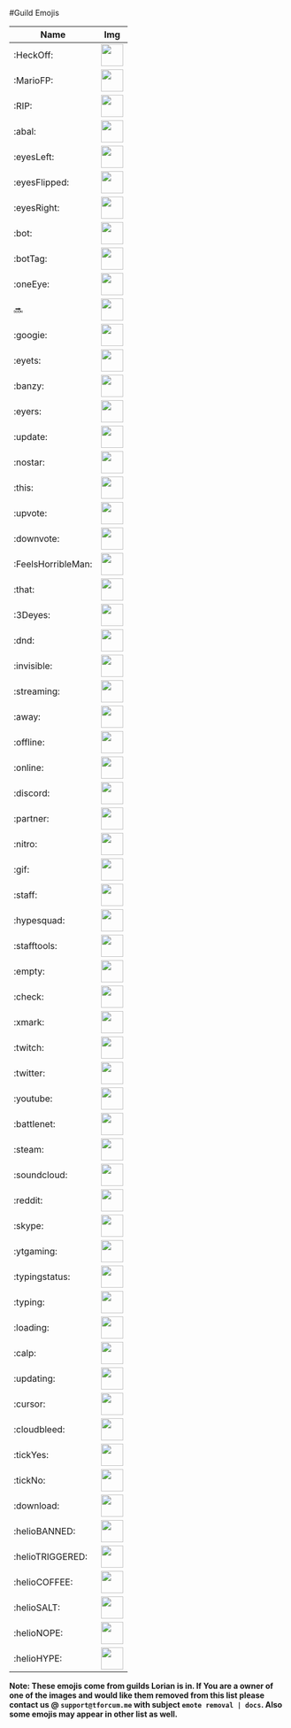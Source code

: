 #Guild Emojis

| Name | Img |
| ---- | --- |
| :HeckOff: | <img src="https://cdn.discordapp.com/emojis/230064150712156161.png?v=1" width="40px" height="40px"> |
| :MarioFP: | <img src="https://cdn.discordapp.com/emojis/230102243951509504.png?v=1" width="40px" height="40px"> |
| :RIP: | <img src="https://cdn.discordapp.com/emojis/230102265808027648.png?v=1" width="40px" height="40px"> |
| :abal: | <img src="https://cdn.discordapp.com/emojis/230102369998864384.png?v=1" width="40px" height="40px"> |
| :eyesLeft: | <img src="https://cdn.discordapp.com/emojis/230104082218483712.png?v=1" width="40px" height="40px"> |
| :eyesFlipped: | <img src="https://cdn.discordapp.com/emojis/230104082424004608.png?v=1" width="40px" height="40px"> |
| :eyesRight: | <img src="https://cdn.discordapp.com/emojis/230104083204276224.png?v=1" width="40px" height="40px"> |
| :bot: | <img src="https://cdn.discordapp.com/emojis/230104938858938368.png?v=1" width="40px" height="40px"> |
| :botTag: | <img src="https://cdn.discordapp.com/emojis/333752092919463937.png?v=1" width="40px" height="40px"> |
| :oneEye: | <img src="https://cdn.discordapp.com/emojis/230106059438686209.png?v=1" width="40px" height="40px"> |
| :soon: | <img src="https://cdn.discordapp.com/emojis/389615537090592769.png?v=1" width="40px" height="40px"> |
| :googie: | <img src="https://cdn.discordapp.com/emojis/238651137480196096.png?v=1" width="40px" height="40px"> |
| :eyets: | <img src="https://cdn.discordapp.com/emojis/250835126446063617.png?v=1" width="40px" height="40px"> |
| :banzy: | <img src="https://cdn.discordapp.com/emojis/253201291440816129.png?v=1" width="40px" height="40px"> |
| :eyers: | <img src="https://cdn.discordapp.com/emojis/257654299058765824.png?v=1" width="40px" height="40px"> |
| :update: | <img src="https://cdn.discordapp.com/emojis/264184209617321984.png?v=1" width="40px" height="40px"> |
| :nostar: | <img src="https://cdn.discordapp.com/emojis/267793455311224843.png?v=1" width="40px" height="40px"> |
| :this: | <img src="https://cdn.discordapp.com/emojis/389618743694721025.png?v=1" width="40px" height="40px"> |
| :upvote: | <img src="https://cdn.discordapp.com/emojis/274492025678856192.png?v=1" width="40px" height="40px"> |
| :downvote: | <img src="https://cdn.discordapp.com/emojis/274492025720537088.png?v=1" width="40px" height="40px"> |
| :FeelsHorribleMan: | <img src="https://cdn.discordapp.com/emojis/274500084996112384.png?v=1" width="40px" height="40px"> |
| :that: | <img src="https://cdn.discordapp.com/emojis/278595992033558529.png?v=1" width="40px" height="40px"> |
| :3Deyes: | <img src="https://cdn.discordapp.com/emojis/298003170372878346.png?v=1" width="40px" height="40px"> |
| :dnd: | <img src="https://cdn.discordapp.com/emojis/333751727281143809.png?v=1" width="40px" height="40px"> |
| :invisible: | <img src="https://cdn.discordapp.com/emojis/333751783291617282.png?v=1" width="40px" height="40px"> |
| :streaming: | <img src="https://cdn.discordapp.com/emojis/333751748214915074.png?v=1" width="40px" height="40px"> |
| :away: | <img src="https://cdn.discordapp.com/emojis/333751710730158081.png?v=1" width="40px" height="40px"> |
| :offline: | <img src="https://cdn.discordapp.com/emojis/333751764333363210.png?v=1" width="40px" height="40px"> |
| :online: | <img src="https://cdn.discordapp.com/emojis/333751693944684544.png?v=1" width="40px" height="40px"> |
| :discord: | <img src="https://cdn.discordapp.com/emojis/314003252830011395.png?v=1" width="40px" height="40px"> |
| :partner: | <img src="https://cdn.discordapp.com/emojis/314068430556758017.png?v=1" width="40px" height="40px"> |
| :nitro: | <img src="https://cdn.discordapp.com/emojis/314068430611415041.png?v=1" width="40px" height="40px"> |
| :gif: | <img src="https://cdn.discordapp.com/emojis/314068430624129039.png?v=1" width="40px" height="40px"> |
| :staff: | <img src="https://cdn.discordapp.com/emojis/314068430787706880.png?v=1" width="40px" height="40px"> |
| :hypesquad: | <img src="https://cdn.discordapp.com/emojis/314068430854684672.png?v=1" width="40px" height="40px"> |
| :stafftools: | <img src="https://cdn.discordapp.com/emojis/314348604095594498.png?v=1" width="40px" height="40px"> |
| :empty: | <img src="https://cdn.discordapp.com/emojis/333751637556592642.png?v=1" width="40px" height="40px"> |
| :check: | <img src="https://cdn.discordapp.com/emojis/350861515999674388.png?v=1" width="40px" height="40px"> |
| :xmark: | <img src="https://cdn.discordapp.com/emojis/350861606567280641.png?v=1" width="40px" height="40px"> |
| :twitch: | <img src="https://cdn.discordapp.com/emojis/314349922755411970.png?v=1" width="40px" height="40px"> |
| :twitter: | <img src="https://cdn.discordapp.com/emojis/314349922877046786.png?v=1" width="40px" height="40px"> |
| :youtube: | <img src="https://cdn.discordapp.com/emojis/314349922885566475.png?v=1" width="40px" height="40px"> |
| :battlenet: | <img src="https://cdn.discordapp.com/emojis/314349923006939136.png?v=1" width="40px" height="40px"> |
| :steam: | <img src="https://cdn.discordapp.com/emojis/314349923044687872.png?v=1" width="40px" height="40px"> |
| :soundcloud: | <img src="https://cdn.discordapp.com/emojis/314349923090825216.png?v=1" width="40px" height="40px"> |
| :reddit: | <img src="https://cdn.discordapp.com/emojis/314349923103670272.png?v=1" width="40px" height="40px"> |
| :skype: | <img src="https://cdn.discordapp.com/emojis/314349923107602432.png?v=1" width="40px" height="40px"> |
| :ytgaming: | <img src="https://cdn.discordapp.com/emojis/314349923132899338.png?v=1" width="40px" height="40px"> |
| :typingstatus: | <img src="https://cdn.discordapp.com/emojis/393836741272010752.gif?v=1" width="40px" height="40px"> |
| :typing: | <img src="https://cdn.discordapp.com/emojis/393848431413559296.gif?v=1" width="40px" height="40px"> |
| :loading: | <img src="https://cdn.discordapp.com/emojis/393852367751086090.gif?v=1" width="40px" height="40px"> |
| :calp: | <img src="https://cdn.discordapp.com/emojis/400152361647079424.png?v=1" width="40px" height="40px"> |
| :updating: | <img src="https://cdn.discordapp.com/emojis/403035325242540032.gif?v=1" width="40px" height="40px"> |
| :cursor: | <img src="https://cdn.discordapp.com/emojis/404001393360502805.gif?v=1" width="40px" height="40px"> |
| :cloudbleed: | <img src="" width="40px" height="40px">  |
| :tickYes: | <img src="" width="40px" height="40px">  |
| :tickNo: | <img src="" width="40px" height="40px">  |
| :download: | <img src="" width="40px" height="40px">  |
| :helioBANNED: | <img src="https://cdn.discordapp.com/emojis/407985614789541888.png?v=1" width="40px" height="40px">  |
| :helioTRIGGERED: | <img src="https://cdn.discordapp.com/emojis/407985615313960960.png?v=1" width="40px" height="40px">  |
| :helioCOFFEE: | <img src="https://cdn.discordapp.com/emojis/407991503227584514.png?v=1" width="40px" height="40px">  |
| :helioSALT: | <img src="https://cdn.discordapp.com/emojis/407991949728153603.png?v=1" width="40px" height="40px">  |
| :helioNOPE: | <img src="https://cdn.discordapp.com/emojis/407992926627692546.png?v=1" width="40px" height="40px">  |
| :helioHYPE: | <img src="https://cdn.discordapp.com/emojis/407993261848920094.png?v=1" width="40px" height="40px">  |


**Note: These emojis come from guilds Lorian is in. If You are a owner of one of the images and would like them removed from this list please contact us @ `support@tforcum.me` with subject `emote removal | docs`.
Also some emojis may appear in other list as well.**
